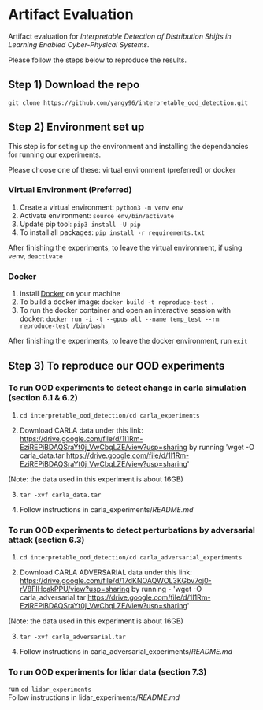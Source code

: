 # Artifact Evaluation 
Artifact evaluation for *Interpretable Detection of Distribution Shifts in Learning Enabled Cyber-Physical Systems*. 

Please follow the steps below to reproduce the results.

## Step 1) Download the repo

`git clone https://github.com/yangy96/interpretable_ood_detection.git`

## Step 2) Environment set up

This step is for seting up the environment and installing the dependancies for running our experiments. 

Please choose one of these: virtual environment (preferred) or docker

### Virtual Environment (Preferred)
1. Create a virtual environment: `python3 -m venv env`
2. Activate environment: `source env/bin/activate`
3. Update pip tool: `pip3 install -U pip`
4. To install all packages: `pip install -r requirements.txt`

After finishing the experiments, to leave the virtual environment, if using venv, `deactivate`

### Docker
1. install [Docker](https://docs.docker.com/get-docker/) on your machine 
2. To build a docker image: `docker build -t reproduce-test .` <br>
3. To run the docker container and open an interactive session with docker: `docker run -i -t --gpus all --name temp_test --rm reproduce-test /bin/bash`

After finishing the experiments, to leave the docker environment, 
run `exit` <br>

## Step 3) To reproduce our OOD experiments 

### To run OOD experiments to detect change in carla simulation (section 6.1 & 6.2)
1. `cd interpretable_ood_detection/cd carla_experiments`

2. Download CARLA data under this link: https://drive.google.com/file/d/1I1Rm-EziREPiBDAQSraYt0j_VwCbqLZE/view?usp=sharing by running 'wget -O carla_data.tar https://drive.google.com/file/d/1I1Rm-EziREPiBDAQSraYt0j_VwCbqLZE/view?usp=sharing'

(Note: the data used in this experiment is about 16GB)

3. `tar -xvf carla_data.tar`

4. Follow instructions in carla_experiments/*README.md*

### To run OOD experiments to detect perturbations by adversarial attack (section 6.3)
1. `cd interpretable_ood_detection/cd carla_adversarial_experiments`

2. Download  CARLA ADVERSARIAL data under this link: https://drive.google.com/file/d/17dKNOAQWOL3KGbv7oj0-rV8FIHcakPPU/view?usp=sharing by running - 'wget -O  carla_adversarial.tar https://drive.google.com/file/d/1I1Rm-EziREPiBDAQSraYt0j_VwCbqLZE/view?usp=sharing'
 
(Note: the data used in this experiment is about 16GB)

3. `tar -xvf carla_adversarial.tar`

4. Follow instructions in carla_adversarial_experiments/*README.md*

### To run OOD experiments for lidar data (section 7.3)
run `cd lidar_experiments` <br>
Follow instructions in lidar_experiments/*README.md*

